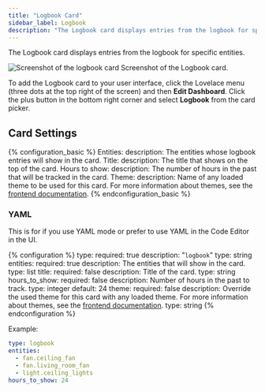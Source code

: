 ```yaml
---
title: "Logbook Card"
sidebar_label: Logbook
description: "The Logbook card displays entries from the logbook for specific entities."
---
```


The Logbook card displays entries from the logbook for specific entities.

<p class='img'>
  <img src='/images/lovelace/lovelace_logbook.png' alt='Screenshot of the logbook card'>
  Screenshot of the Logbook card.
</p>

To add the Logbook card to your user interface, click the Lovelace menu (three dots at the top right of the screen) and then **Edit Dashboard**. Click the plus button in the bottom right corner and select **Logbook** from the card picker.

## Card Settings

{% configuration_basic %}
Entities:
  description: The entities whose logbook entries will show in the card.
Title:
  description: The title that shows on the top of the card.
Hours to show:
  description: The number of hours in the past that will be tracked in the card.
Theme:
  description: Name of any loaded theme to be used for this card. For more information about themes, see the [frontend documentation](https://www.home-assistant.io/integrations/frontend/).
{% endconfiguration_basic %}

### YAML

This is for if you use YAML mode or prefer to use YAML in the Code Editor in the UI.

{% configuration %}
type:
  required: true
  description: "`logbook`"
  type: string
entities:
  required: true
  description: The entities that will show in the card.
  type: list
title:
  required: false
  description: Title of the card.
  type: string
hours_to_show:
  required: false
  description: Number of hours in the past to track.
  type: integer
  default: 24
theme:
  required: false
  description: Override the used theme for this card with any loaded theme. For more information about themes, see the [frontend documentation](https://www.home-assistant.io/integrations/frontend/).
  type: string
{% endconfiguration %}

Example:

```yaml
type: logbook
entities:
  - fan.ceiling_fan
  - fan.living_room_fan
  - light.ceiling_lights
hours_to_show: 24
```
